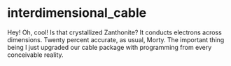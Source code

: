# interdimensional_cable
Hey! Oh, cool! Is that crystallized Zanthonite? It conducts electrons across dimensions. Twenty percent accurate, as usual, Morty. The important thing being I just upgraded our cable package with programming from every conceivable reality.
